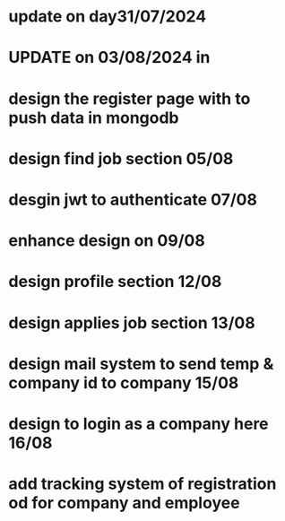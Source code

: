# update on day31/07/2024
# UPDATE on 03/08/2024 in 
# design the register page with to push data in mongodb
# design find job section 05/08
# desgin jwt to authenticate 07/08

# enhance design on 09/08
# design profile section 12/08
# design applies job section 13/08
# design mail system to send temp & company id to company 15/08
# design to login as a company here 16/08

# add tracking system of registration od for company and employee
